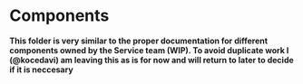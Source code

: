 # Components

**This folder is very similar to the proper documentation for different components owned by the Service team (WIP). To avoid duplicate work I (@kocedavi) am leaving this as is for now and will return to later to decide if it is neccesary**
